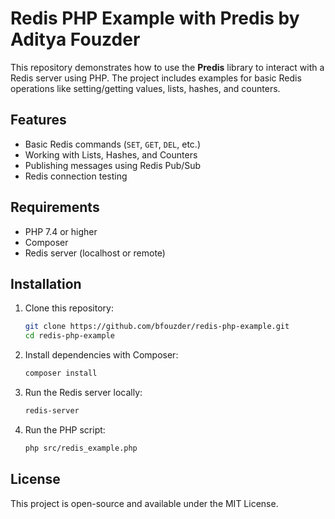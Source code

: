 # Redis PHP Example with Predis by Aditya Fouzder

This repository demonstrates how to use the **Predis** library to interact with a Redis server using PHP. The project includes examples for basic Redis operations like setting/getting values, lists, hashes, and counters.

## Features
- Basic Redis commands (`SET`, `GET`, `DEL`, etc.)
- Working with Lists, Hashes, and Counters
- Publishing messages using Redis Pub/Sub
- Redis connection testing

## Requirements
- PHP 7.4 or higher
- Composer
- Redis server (localhost or remote)

## Installation

1. Clone this repository:
   ```bash
   git clone https://github.com/bfouzder/redis-php-example.git
   cd redis-php-example
   ```

2. Install dependencies with Composer:
   ```bash
   composer install
   ```

3. Run the Redis server locally:
   ```bash
   redis-server
   ```

4. Run the PHP script:
   ```bash
   php src/redis_example.php
   ```

## License
This project is open-source and available under the MIT License.
